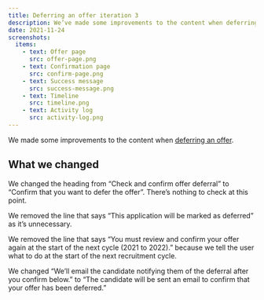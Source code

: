 ```yaml
---
title: Deferring an offer iteration 3
description: We’ve made some improvements to the content when deferring an offer.
date: 2021-11-24
screenshots:
  items:
    - text: Offer page
      src: offer-page.png
    - text: Confirmation page
      src: confirm-page.png
    - text: Success message
      src: success-message.png
    - text: Timeline
      src: timeline.png
    - text: Activity log
      src: activity-log.png
---
```


We made some improvements to the content when [deferring an offer](/manage-teacher-training-applications/deferring-offers-iteration).

## What we changed

We changed the heading from “Check and confirm offer deferral” to “Confirm that you want to defer the offer”. There’s nothing to check at this point.

We removed the line that says “This application will be marked as deferred” as it’s unnecessary.

We removed the line that says “You must review and confirm your offer again at the start of the next cycle (2021 to 2022).” because we tell the user what to do at the start of the next recruitment cycle.

We changed “We’ll email the candidate notifying them of the deferral after you confirm below.” to “The candidate will be sent an email to confirm that your offer has been deferred.”
